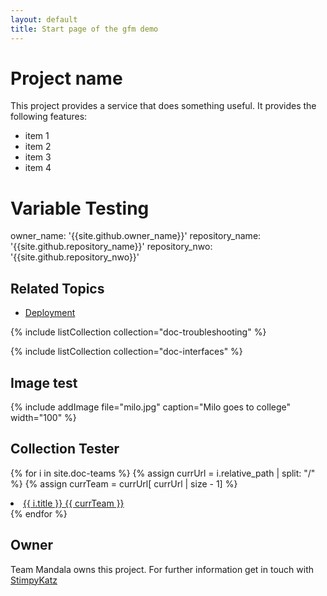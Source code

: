 ```yaml
---
layout: default
title: Start page of the gfm demo
---
```


# Project name
This project provides a service that does something useful. It provides the following features:

* item 1
* item 2
* item 3
* item 4

# Variable Testing
owner_name: '{{site.github.owner_name}}'
repository_name: '{{site.github.repository_name}}'
repository_nwo: '{{site.github.repository_nwo}}'


## Related Topics
* [Deployment](deployment.html)

{% include listCollection collection="doc-troubleshooting" %}

{% include listCollection collection="doc-interfaces" %}

## Image test
{% include addImage file="milo.jpg" caption="Milo goes to college" width="100" %}

## Collection Tester
{% for i in site.doc-teams %}
{% assign currUrl = i.relative_path | split: "/" %}
{% assign currTeam = currUrl[ currUrl | size - 1] %}
  <li>				
	<a href="{{ site.baseurl }}{{ i.url }}">{{ i.title }} {{ currTeam }}</a>				
  </li>
{% endfor %}

## Owner
Team Mandala owns this project. For further information get in touch with [StimpyKatz](https://github.com/StimpyKatz)